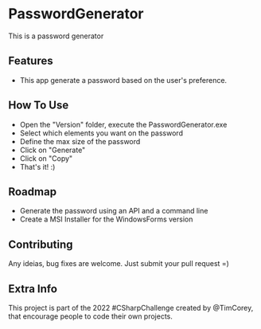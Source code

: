 # PasswordGenerator

This is a password generator

## Features
 * This app generate a password based on the user's preference.

## How To Use
 * Open the "Version" folder, execute the PasswordGenerator.exe
 * Select which elements you want on the password
 * Define the max size of the password
 * Click on "Generate"
 * Click on "Copy"
 * That's it! :)

## Roadmap
 * Generate the password using an API and a command line
 * Create a MSI Installer for the WindowsForms version

## Contributing
Any ideias, bug fixes are welcome. Just submit your pull request =)

## Extra Info
This project is part of the 2022 #CSharpChallenge created by @TimCorey, that encourage people to code their own projects.
